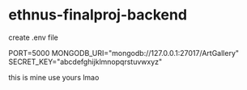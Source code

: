 # ethnus-finalproj-backend

create .env file

PORT=5000
MONGODB_URI="mongodb://127.0.0.1:27017/ArtGallery"
SECRET_KEY="abcdefghijklmnopqrstuvwxyz"

this is mine use yours lmao
